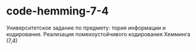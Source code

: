 # code-hemming-7-4
Университетское задание по предмету: тория информации и кодирования. Реализация помехоустойчивого кодирования Хемминга (7,4)
